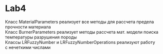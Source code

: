 # Lab4
Класс MaterialParameters реализует все методы для рассчета предела прочности материала <br/>
Класс BurnerParameters реализует методы рассчета мат. модели поиска температуры разрушения породы <br/>
Классы LRFuzzyNumber и LRFuzzyNumberOperations реализуют работу с нечеткими числами

